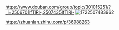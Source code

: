 
https://www.douban.com/group/topic/301015251/?_i=2506701lfTlRl-,2507435lfTlRl-
![1722507483962](https://github.com/user-attachments/assets/051ec70a-be3f-438e-840c-6b1c6440fcd3)


https://zhuanlan.zhihu.com/p/36988263